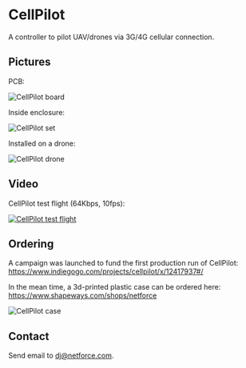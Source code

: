 # CellPilot

A controller to pilot UAV/drones via 3G/4G cellular connection.

## Pictures

PCB:

![CellPilot board](https://raw.githubusercontent.com/nfco/cellpilot/master/img/cellpilot_board.jpg)

Inside enclosure:

![CellPilot set](https://raw.githubusercontent.com/nfco/cellpilot/master/img/cellpilot_set.jpg)

Installed on a drone:

![CellPilot drone](https://raw.githubusercontent.com/nfco/cellpilot/master/img/cellpilot_drone.jpg)

## Video

CellPilot test flight (64Kbps, 10fps):

[![CellPilot test flight](http://img.youtube.com/vi/GPAqMF_AkHQ/0.jpg)](http://www.youtube.com/watch?v=GPAqMF_AkHQ)

## Ordering

A campaign was launched to fund the first production run of CellPilot:
https://www.indiegogo.com/projects/cellpilot/x/12417937#/

In the mean time, a 3d-printed plastic case can be ordered here:
https://www.shapeways.com/shops/netforce

![CellPilot case](https://images1.sw-cdn.net/model/picture/625x465_3887793_12400456_1444480401.jpg)

## Contact

Send email to dj@netforce.com.
